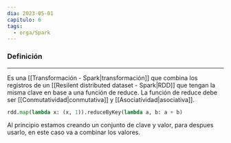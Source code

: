 ```yaml
---
dia: 2023-05-01
capitulo: 6
tags:
  - orga/Spark
---
```

### Definición
---
Es una [[Transformación - Spark|transformación]] que combina los registros de un [[Resilent distributed dataset - Spark|RDD]] que tengan la misma clave en base a una función de reduce. La función de reduce debe ser [[Conmutatividad|conmutativa]] y [[Asociatividad|asociativa]].

``` python
rdd.map(lambda x: (x, 1)).reduceByKey(lambda a, b: a + b)
```

Al principio estamos creando un conjunto de clave y valor, para despues usarlo, en este caso va a combinar los valores.